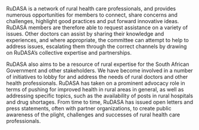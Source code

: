 RuDASA is a network of rural health care professionals, and provides numerous opportunities for members to connect, share concerns and challenges, highlight good practices and put forward innovative ideas. RuDASA members are therefore able to request assistance on a variety of issues. Other doctors can assist by sharing their knowledge and experiences, and where appropriate, the committee can attempt to help to address issues, escalating them through the correct channels by drawing on RuDASA’s collective expertise and partnerships.

RuDASA also aims to be a resource of rural expertise for the South African Government and other stakeholders. We have become involved in a number of initiatives to lobby for and address the needs of rural doctors and other health professionals. RuDASA has taken on a prominent advocacy role in terms of pushing for improved health in rural areas in general, as well as addressing specific topics, such as the availability of posts in rural hospitals and drug shortages. From time to time, RuDASA has issued open letters and press statements, often with partner organizations, to create public awareness of the plight, challenges and successes of rural health care professionals.

<!--
    This is a comment and is not displayed on the website. Do not alter this text between arrows (->).
    To change the content in this file, simply retype/ copy+paste any text above, as you would in a normal text file/ word document. 

    Please refer to the "HOW TO USE" or "HOW TO USE SHORT" files for more information.
 -->